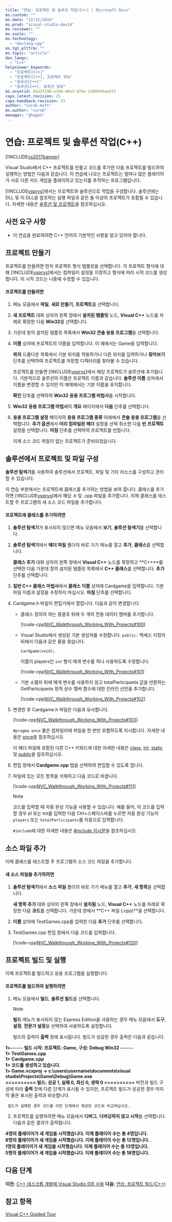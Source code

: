 ```yaml
---
title: "연습: 프로젝트 및 솔루션 작업(C++) | Microsoft Docs"
ms.custom: ""
ms.date: "12/15/2016"
ms.prod: "visual-studio-dev14"
ms.reviewer: ""
ms.suite: ""
ms.technology: 
  - "devlang-cpp"
ms.tgt_pltfrm: ""
ms.topic: "article"
dev_langs: 
  - "C++"
helpviewer_keywords: 
  - "프로젝트[C++]"
  - "프로젝트[C++], 프로젝트 정보"
  - "솔루션[C++]"
  - "솔루션[C++], 솔루션 정보"
ms.assetid: 93a3f290-e294-46e3-876e-e3084d9ae833
caps.latest.revision: 25
caps.handback.revision: 23
author: "corob-msft"
ms.author: "corob"
manager: "ghogen"
---
```

# 연습: 프로젝트 및 솔루션 작업(C++)
[!INCLUDE[vs2017banner](../assembler/inline/includes/vs2017banner.md)]

Visual Studio에서 C\+\+ 프로젝트를 만들고 코드를 추가한 다음 프로젝트를 빌드하여 실행하는 방법은 다음과 같습니다.  이 연습에 나오는 프로젝트는 얼마나 많은 플레이어가 서로 다른 카드 게임을 플레이하고 있는지를 추적하는 프로그램입니다.  
  
 [!INCLUDE[vsprvs](../assembler/masm/includes/vsprvs_md.md)]에서는 프로젝트와 솔루션으로 작업을 구성합니다.  솔루션에는 DLL 및 이 DLL을 참조하는 실행 파일과 같은 둘 이상의 프로젝트가 포함될 수 있습니다.  자세한 내용은 [솔루션 및 프로젝트](../Topic/Solutions%20and%20Projects%20in%20Visual%20Studio.md)을 참조하십시오.  
  
## 사전 요구 사항  
  
-   이 연습을 완료하려면 C\+\+ 언어의 기본적인 사항을 알고 있어야 합니다.  
  
## 프로젝트 만들기  
 프로젝트를 만들려면 먼저 프로젝트 형식 템플릿을 선택합니다.  각 프로젝트 형식에 대해 [!INCLUDE[vsprvs](../assembler/masm/includes/vsprvs_md.md)]에서는 컴파일러 설정을 지정하고 형식에 따라 시작 코드를 생성합니다. 이 시작 코드는 나중에 수정할 수 있습니다.  
  
#### 프로젝트를 만들려면  
  
1.  메뉴 모음에서 **파일**, **새로 만들기**, **프로젝트**를 선택합니다.  
  
2.  **새 프로젝트** 대화 상자의 왼쪽 창에서 **설치된 템플릿** 노드, **Visual C\+\+** 노드를 차례로 확장한 다음 **Win32**를 선택합니다.  
  
3.  가운데 창의 설치된 템플릿 목록에서 **Win32 콘솔 응용 프로그램**을 선택합니다.  
  
4.  **이름** 상자에 프로젝트의 이름을 입력합니다.  이 예에서는 Game을 입력합니다.  
  
     **위치** 드롭다운 목록에서 기본 위치를 적용하거나 다른 위치를 입력하거나 **찾아보기** 단추를 선택하여 프로젝트를 저장할 디렉터리를 찾아볼 수 있습니다.  
  
     프로젝트를 만들면 [!INCLUDE[vsprvs](../assembler/masm/includes/vsprvs_md.md)]에서 해당 프로젝트가 솔루션에 추가됩니다.  기본적으로 솔루션의 이름은 프로젝트 이름과 같습니다.  **솔루션 이름** 상자에서 이름을 변경할 수 있지만 이 예제에서는 기본 이름을 유지합니다.  
  
     **확인** 단추를 선택하여 **Win32 응용 프로그램 마법사**를 시작합니다.  
  
5.  **Win32 응용 프로그램 마법사**의 **개요** 페이지에서 **다음** 단추를 선택합니다.  
  
6.  **응용 프로그램 설정** 페이지의 **응용 프로그램 종류** 아래에서 **콘솔 응용 프로그램**을 선택합니다.  **추가 옵션**에서 **미리 컴파일된 헤더** 설정을 선택 취소한 다음 **빈 프로젝트** 설정을 선택합니다.  **마침** 단추를 선택하여 프로젝트를 만듭니다.  
  
     이제 소스 코드 파일이 없는 프로젝트가 준비되었습니다.  
  
## 솔루션에서 프로젝트 및 파일 구성  
 **솔루션 탐색기**를 사용하여 솔루션에서 프로젝트, 파일 및 기타 리소스를 구성하고 관리할 수 있습니다.  
  
 이 연습 부분에서는 프로젝트에 클래스를 추가하는 방법을 보여 줍니다.  클래스를 추가하면 [!INCLUDE[vsprvs](../assembler/masm/includes/vsprvs_md.md)]에서 해당 .h 및 .cpp 파일을 추가합니다.  이제 클래스를 테스트할 주 프로그램의 새 소스 코드 파일을 추가합니다.  
  
#### 프로젝트에 클래스를 추가하려면  
  
1.  **솔루션 탐색기**가 표시되지 않으면 메뉴 모음에서 **보기**, **솔루션 탐색기**를 선택합니다.  
  
2.  **솔루션 탐색기**에서 **헤더 파일** 폴더의 바로 가기 메뉴를 열고 **추가**, **클래스**를 선택합니다.  
  
     **클래스 추가** 대화 상자의 왼쪽 창에서 **Visual C\+\+** 노드를 확장하고 **C\+\+**를 선택한 다음 가운데 창의 설치된 템플릿 목록에서 **C\+\+ 클래스**를 선택합니다.  **추가** 단추를 선택합니다.  
  
3.  **일반 C\+\+ 클래스 마법사**에서 **클래스 이름** 상자에 Cardgame을 입력합니다.  기본 파일 이름과 설정을 수정하지 마십시오.  **마침** 단추를 선택합니다.  
  
4.  Cardgame.h 파일이 편집기에서 열립니다.  다음과 같이 변경합니다.  
  
    -   클래스 정의의 여는 중괄호 뒤에 두 개의 전용 데이터 멤버를 추가합니다.  
  
         [!code-cpp[NVC_Walkthrough_Working_With_Projects#100](../ide/codesnippet/CPP/walkthrough-working-with-projects-and-solutions-cpp_1.h)]  
  
    -   Visual Studio에서 생성된 기본 생성자를 수정합니다.  `public:` 액세스 지정자 뒤에서 다음과 같은 줄을 찾습니다.  
  
         `Cardgame(void);`  
  
         이름이 players인 `int` 형식 매개 변수를 하나 사용하도록 수정합니다.  
  
         [!code-cpp[NVC_Walkthrough_Working_With_Projects#101](../ide/codesnippet/CPP/walkthrough-working-with-projects-and-solutions-cpp_2.h)]  
  
    -   기본 소멸자 뒤에 매개 변수를 사용하지 않고 totalParticipants 값을 반환하는 GetParticipants 정적 상수 멤버 함수에 대한 인라인 선언을 추가합니다.  
  
         [!code-cpp[NVC_Walkthrough_Working_With_Projects#102](../ide/codesnippet/CPP/walkthrough-working-with-projects-and-solutions-cpp_3.h)]  
  
5.  변경한 후 Cardgame.h 파일은 다음과 유사합니다.  
  
     [!code-cpp[NVC_Walkthrough_Working_With_Projects#103](../ide/codesnippet/CPP/walkthrough-working-with-projects-and-solutions-cpp_4.h)]  
  
     `#pragma once` 줄은 컴파일러에 파일을 한 번만 포함하도록 지시합니다.  자세한 내용은 [once](../preprocessor/once.md)을 참조하십시오.  
  
     이 헤더 파일에 포함된 다른 C\+\+ 키워드에 대한 자세한 내용은 [class](../cpp/class-cpp.md), [int](../cpp/fundamental-types-cpp.md), [static](../misc/static-cpp.md) 및 [public](../cpp/public-cpp.md)을 참조하십시오.  
  
6.  편집 창에서 **Cardgame.cpp** 탭을 선택하여 편집할 수 있도록 엽니다.  
  
7.  파일에 있는 모든 항목을 삭제하고 다음 코드로 바꿉니다.  
  
     [!code-cpp[NVC_Walkthrough_Working_With_Projects#111](../ide/codesnippet/CPP/walkthrough-working-with-projects-and-solutions-cpp_5.cpp)]  
  
    > [!NOTE]
    >  코드를 입력할 때 자동 완성 기능을 사용할 수 있습니다.  예를 들어, 이 코드를 입력할 경우 pl 또는 tot를 입력한 다음 Ctrl\+스페이스바를 누르면 자동 완성 기능이 `players` 또는 `totalParticipants`를 자동으로 입력합니다.  
  
     `#include`에 대한 자세한 내용은 [\#include 지시문](../preprocessor/hash-include-directive-c-cpp.md)을 참조하십시오.  
  
## 소스 파일 추가  
 이제 클래스를 테스트할 주 프로그램의 소스 코드 파일을 추가합니다.  
  
#### 새 소스 파일을 추가하려면  
  
1.  **솔루션 탐색기**에서 **소스 파일** 폴더의 바로 가기 메뉴를 열고 **추가**, **새 항목**을 선택합니다.  
  
     **새 항목 추가** 대화 상자의 왼쪽 창에서 **설치됨** 노드, **Visual C\+\+** 노드를 차례로 확장한 다음 **코드**를 선택합니다.  가운데 창에서 **C\+\+ 파일 \(.cpp\)**을 선택합니다.  
  
2.  **이름** 상자에 TestGames.cpp를 입력한 다음 **추가** 단추를 선택합니다.  
  
3.  TestGames.cpp 편집 창에서 다음 코드를 입력합니다.  
  
     [!code-cpp[NVC_Walkthrough_Working_With_Projects#120](../ide/codesnippet/CPP/walkthrough-working-with-projects-and-solutions-cpp_6.cpp)]  
  
## 프로젝트 빌드 및 실행  
 이제 프로젝트를 빌드하고 응용 프로그램을 실행합니다.  
  
#### 프로젝트를 빌드하여 실행하려면  
  
1.  메뉴 모음에서 **빌드**, **솔루션 빌드**를 선택합니다.  
  
    > [!NOTE]
    >  **빌드** 메뉴가 표시되지 않는 Express Edition을 사용하는 경우 메뉴 모음에서 **도구**, **설정**, **전문가 설정**을 선택하여 사용하도록 설정합니다.  
  
     빌드의 출력이 **출력** 창에 표시됩니다.  빌드가 성공한 경우 출력은 다음과 같습니다.  
  
  **1\>\-\-\-\-\-\- 빌드 시작: 프로젝트: Game, 구성: Debug Win32 \-\-\-\-\-\-**  
**1\>  TestGames.cpp**  
**1\>  Cardgame.cpp**  
**1\>  코드를 생성하고 있습니다.**  
**1\>  Game.vcxproj \-\> c:\\users\\username\\documents\\visual studio\\Projects\\Game\\Debug\\Game.exe**  
**\=\=\=\=\=\=\=\=\=\= 빌드: 성공 1, 실패 0, 최신 0, 생략 0 \=\=\=\=\=\=\=\=\=\=**     버전과 빌드 구성에 따라 **출력** 창에 다른 단계가 표시될 수 있지만, 프로젝트 빌드가 성공한 경우 마지막 줄은 표시된 출력과 비슷합니다.  
  
     빌드가 실패한 경우 코드를 이전 단계에서 제공된 코드와 비교하십시오.  
  
2.  프로젝트를 실행하려면 메뉴 모음에서 **디버그**, **디버깅하지 않고 시작**을 선택합니다.  다음과 같은 결과가 출력됩니다.  
  
  **4명의 플레이어가 새 게임을 시작했습니다.  이제 플레이어 수는 총 4명입니다.**  
**8명의 플레이어가 새 게임을 시작했습니다.  이제 플레이어 수는 총 12명입니다.**  
**1명의 플레이어가 새 게임을 시작했습니다.  이제 플레이어 수는 총 13명입니다.**  
**5명의 플레이어가 새 게임을 시작했습니다.  이제 플레이어 수는 총 18명입니다.**  
  
## 다음 단계  
 **이전:** [C\+\+ 데스크톱 개발에 Visual Studio IDE 사용](../ide/using-the-visual-studio-ide-for-cpp-desktop-development.md) **다음:** [연습: 프로젝트 빌드\(C\+\+\)](../ide/walkthrough-building-a-project-cpp.md)  
  
## 참고 항목  
 [Visual C\+\+ Guided Tour](http://msdn.microsoft.com/ko-kr/499cb66f-7df1-45d6-8b6b-33d94fd1f17c)